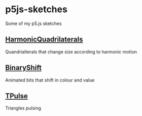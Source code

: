 # p5js-sketches
Some of my p5.js sketches 

## [HarmonicQuadrilaterals](https://amriarshad.github.io/p5js-sketches/src/HarmonicQuadrilaterals/index.html)
Quandrialterals that change size according to harmonic motion

## [BinaryShift](https://amriarshad.github.io/p5js-sketches/src/BinaryShift/index.html)
Animated bits that shift in colour and value

## [TPulse](https://amriarshad.github.io/p5js-sketches/src/TPulse/index.html)
Triangles pulsing